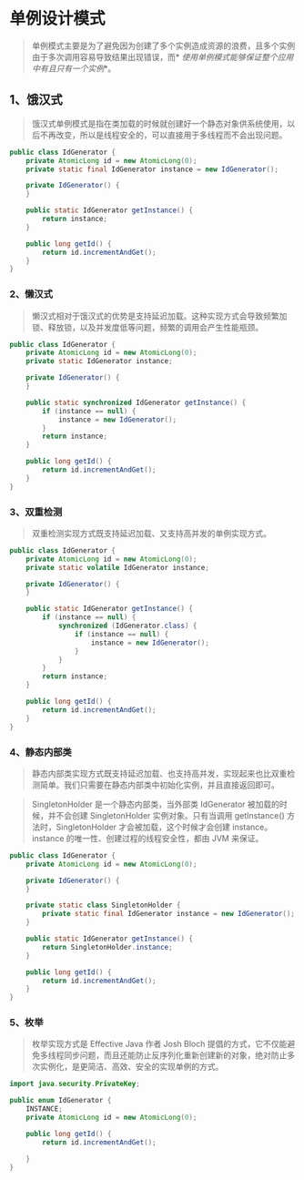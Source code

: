 # 单例设计模式

> 单例模式主要是为了避免因为创建了多个实例造成资源的浪费，且多个实例由于多次调用容易导致结果出现错误，而*
*使用单例模式能够保证整个应用中有且只有一个实例**。

## 1、饿汉式

> 饿汉式单例模式是指在类加载的时候就创建好一个静态对象供系统使用，以后不再改变，所以是线程安全的，可以直接用于多线程而不会出现问题。

```java
public class IdGenerator {
    private AtomicLong id = new AtomicLong(0);
    private static final IdGenerator instance = new IdGenerator();

    private IdGenerator() {
    }

    public static IdGenerator getInstance() {
        return instance;
    }

    public long getId() {
        return id.incrementAndGet();
    }
}
```

### 2、懒汉式

> 懒汉式相对于饿汉式的优势是支持延迟加载。这种实现方式会导致频繁加锁、释放锁，以及并发度低等问题，频繁的调用会产生性能瓶颈。

```java
public class IdGenerator {
    private AtomicLong id = new AtomicLong(0);
    private static IdGenerator instance;

    private IdGenerator() {
    }

    public static synchronized IdGenerator getInstance() {
        if (instance == null) {
            instance = new IdGenerator();
        }
        return instance;
    }

    public long getId() {
        return id.incrementAndGet();
    }
}
```

### 3、双重检测

> 双重检测实现方式既支持延迟加载、又支持高并发的单例实现方式。

```java
public class IdGenerator {
    private AtomicLong id = new AtomicLong(0);
    private static volatile IdGenerator instance;

    private IdGenerator() {
    }

    public static IdGenerator getInstance() {
        if (instance == null) {
            synchronized (IdGenerator.class) {
                if (instance == null) {
                    instance = new IdGenerator();
                }
            }
        }
        return instance;
    }

    public long getId() {
        return id.incrementAndGet();
    }
}
```

### 4、静态内部类

> 静态内部类实现方式既支持延迟加载、也支持高并发，实现起来也比双重检测简单。我们只需要在静态内部类中初始化实例，并且直接返回即可。

> SingletonHolder 是一个静态内部类，当外部类 IdGenerator 被加载的时候，并不会创建 SingletonHolder 实例对象。只有当调用
> getInstance() 方法时，SingletonHolder 才会被加载，这个时候才会创建 instance。instance 的唯一性、创建过程的线程安全性，都由
> JVM 来保证。

```java
public class IdGenerator {
    private AtomicLong id = new AtomicLong(0);

    private IdGenerator() {
    }

    private static class SingletonHolder {
        private static final IdGenerator instance = new IdGenerator();
    }

    public static IdGenerator getInstance() {
        return SingletonHolder.instance;
    }

    public long getId() {
        return id.incrementAndGet();
    }
}
```

### 5、枚举

> 枚举实现方式是 Effective Java 作者 Josh Bloch 提倡的方式，它不仅能避免多线程同步问题，而且还能防止反序列化重新创建新的对象，绝对防止多次实例化，是更简洁、高效、安全的实现单例的方式。

```java
import java.security.PrivateKey;

public enum IdGenerator {
    INSTANCE;
    private AtomicLong id = new AtomicLong(0);

    public long getId() {
        return id.incrementAndGet();

    }
}
```